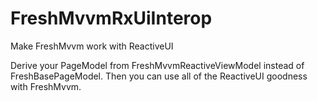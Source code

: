 # FreshMvvmRxUiInterop
Make FreshMvvm work with ReactiveUI

Derive your PageModel from FreshMvvmReactiveViewModel instead of FreshBasePageModel. Then you can use all of the ReactiveUI goodness with FreshMvvm.
